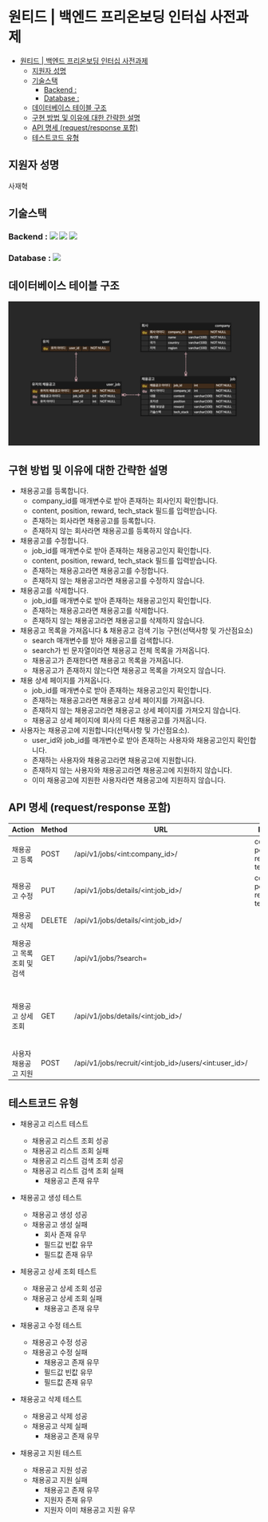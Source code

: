 # 원티드 | 백엔드 프리온보딩 인터십 사전과제
<!-- toc -->
- [원티드 | 백엔드 프리온보딩 인터십 사전과제](#원티드--백엔드-프리온보딩-인터십-사전과제)
  - [지원자 성명](#지원자-성명)
  - [기술스택](#기술스택)
    - [Backend :   ](#backend----)
    - [Database : ](#database--)
  - [데이터베이스 테이블 구조](#데이터베이스-테이블-구조)
  - [구현 방법 및 이유에 대한 간략한 설명](#구현-방법-및-이유에-대한-간략한-설명)
  - [API 명세 (request/response 포함)](#api-명세-requestresponse-포함)
  - [테스트코드 유형](#테스트코드-유형)

<!-- tocstop -->
## 지원자 성명
사재혁
## 기술스택
### Backend : <img src="https://img.shields.io/badge/python 3.11.5-3776AB?style=for-the-badge&logo=python&logoColor=white"> <img src="https://img.shields.io/badge/django 4.2.6-092E20?style=for-the-badge&logo=django&logoColor=white"> <img src="https://img.shields.io/badge/django rest framework 3.14.0-092E20?style=for-the-badge&logo=django&logoColor=white">
### Database : <img src="https://img.shields.io/badge/mysql 8.0.33-3D97FF?style=for-the-badge&logo=mysql&logoColor=white">
## 데이터베이스 테이블 구조
![ERD](./docs/ERD.png)

## 구현 방법 및 이유에 대한 간략한 설명
- 채용공고를 등록합니다.
  - company_id를 매개변수로 받아 존재하는 회사인지 확인합니다.
  - content, position, reward, tech_stack 필드를 입력받습니다.
  - 존재하는 회사라면 채용공고를 등록합니다.
  - 존재하지 않는 회사라면 채용공고를 등록하지 않습니다.
- 채용공고를 수정합니다.
  - job_id를 매개변수로 받아 존재하는 채용공고인지 확인합니다.
  - content, position, reward, tech_stack 필드를 입력받습니다.
  - 존재하는 채용공고라면 채용공고를 수정합니다.
  - 존재하지 않는 채용공고라면 채용공고를 수정하지 않습니다.
- 채용공고를 삭제합니다.
  - job_id를 매개변수로 받아 존재하는 채용공고인지 확인합니다.
  - 존재하는 채용공고라면 채용공고를 삭제합니다.
  - 존재하지 않는 채용공고라면 채용공고를 삭제하지 않습니다.
- 채용공고 목록을 가져옵니다 & 채용공고 검색 기능 구현(선택사항 및 가산점요소)
  - search 매개변수를 받아 채용공고를 검색합니다.
  - search가 빈 문자열이라면 채용공고 전체 목록을 가져옵니다.
  - 채용공고가 존재한다면 채용공고 목록을 가져옵니다.
  - 채용공고가 존재하지 않는다면 채용공고 목록을 가져오지 않습니다.
- 채용 상세 페이지를 가져옵니다.
  - job_id를 매개변수로 받아 존재하는 채용공고인지 확인합니다.
  - 존재하는 채용공고라면 채용공고 상세 페이지를 가져옵니다.
  - 존재하지 않는 채용공고라면 채용공고 상세 페이지를 가져오지 않습니다.
  - 채용공고 상세 페이지에 회사의 다른 채용공고를 가져옵니다.
- 사용자는 채용공고에 지원합니다(선택사항 및 가산점요소).
  - user_id와 job_id를 매개변수로 받아 존재하는 사용자와 채용공고인지 확인합니다.
  - 존재하는 사용자와 채용공고라면 채용공고에 지원합니다.
  - 존재하지 않는 사용자와 채용공고라면 채용공고에 지원하지 않습니다.
  - 이미 채용공고에 지원한 사용자라면 채용공고에 지원하지 않습니다.

## API 명세 (request/response 포함)
|Action| Method| URL|**Request**|Response|
|-----|----|----|----|----|
|채용공고 등록| POST| /api/v1/jobs/\<int:company_id\>/|content, position, reward, tech_stack|company_id, position, reward, tech_stack, content
|채용공고 수정| PUT| /api/v1/jobs/details/\<int:job_id\>/|content, position, reward, tech_stack|position, reward, tech_stack, content
|채용공고 삭제| DELETE| /api/v1/jobs/details/\<int:job_id\>/||
|채용공고 목록 조회 및 검색| GET| /api/v1/jobs/?search= ||job_id, position, reward, tech_stack, content, company_name, company_country, company_region
|채용공고 상세 조회 | GET| /api/v1/jobs/details/\<int:job_id\>/||job_id, position, reward, tech_stack, content, company_name, company_country, company_region, company_related_job
|사용자 채용공고 지원|POST| /api/v1/jobs/recruit/\<int:job_id\>/users/\<int:user_id\>/||user_id, job_id

## 테스트코드 유형
- 채용공고 리스트 테스트
  - 채용공고 리스트 조회 성공
  - 채용공고 리스트 조회 실패
  - 채용공고 리스트 검색 조회 성공
  - 채용공고 리스트 검색 조회 실패
    - 채용공고 존재 유무

- 채용공고 생성 테스트
  - 채용공고 생성 성공
  - 채용공고 생성 실패
    - 회사 존재 유무
    - 필드값 빈캆 유무
    - 필드캆 존재 유무

- 체용공고 상세 조회 테스트
  - 채용공고 상세 조회 성공
  - 채용공고 상세 조회 실패
    - 채용공고 존재 유무

- 채용공고 수정 테스트
  - 채용공고 수정 성공
  - 채용공고 수정 실패
    - 채용공고 존재 유무
    - 필드값 빈캆 유무
    - 필드캆 존재 유무

- 채용공고 삭제 테스트
  - 채용공고 삭제 성공
  - 채용공고 삭제 실패
    - 채용공고 존재 유무

- 채용공고 지원 테스트
  - 채용공고 지원 성공
  - 채용공고 지원 실패
    - 채용공고 존재 유무
    - 지원자 존재 유무
    - 지원자 이미 채용공고 지원 유무
